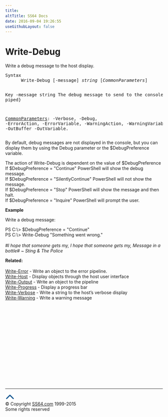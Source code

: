 ```yaml
---
title:
altTitle: SS64 Docs
date: 2016-09-04 19:26:55
useGithubLayout: false
---
```

<!-- #BeginLibraryItem "/Library/head_ps.lbi" --><!-- #EndLibraryItem --><h1>Write-Debug</h1> 
<p>Write a debug message to the host display.</p>
<pre>Syntax
      Write-Debug [-message] <i>string</i> [<i>CommonParameters</i>]

Key
   -message string
       The debug message to send to the console.
       {may be piped}

   <a href="common.html">CommonParameters</a>:
       -Verbose, -Debug, -ErrorAction, -ErrorVariable, -WarningAction, -WarningVariable,
       -OutBuffer -OutVariable.</pre>
<p>
By default, debug messages are not displayed in the console, but you can display them by using the Debug parameter or the $DebugPreference variable.</p>
<p>The action of Write-Debug is dependent on the value of <span class="code">$DebugPreference</span><br>
If $DebugPreference = "Continue" PowerShell will show the debug message.<br>
If $DebugPreference = "SilentlyContinue" PowerShell will not show the message. <br>
If $DebugPreference = "Stop" PowerShell will show the message and then halt.<br>
If $DebugPreference = "Inquire" PowerShell will prompt the user.</p>
<p><b>Example</b></p>
<p>Write a debug message:</p>
<p><span class="code">PS C:\&gt; $DebugPreference = "Continue"<br>
PS C:\&gt; Write-Debug "Something went wrong."</span><br>
<i><br>
<span class="quote">#I hope that someone gets my, 
I hope that someone gets my, Message in a bottle# ~  Sting &amp; The Police</span></i></p>
<p><b>Related:</b><br>
  <br>
<a href="write-error.html">Write-Error</a> - Write an object to the error pipeline.<br>
<a href="write-host.html">Write-Host</a> - Display objects through the host user interface<br>
<a href="write-output.html">Write-Output</a> - Write an object to the pipeline <br>
<a href="write-progress.html">Write-Progress</a> -  Display a progress bar <br>
<a href="write-verbose.html">Write-Verbose</a> - Write a string to the host’s verbose display<br>
<a href="write-warning.html">Write-Warning</a> - Write a warning message</p><!-- #BeginLibraryItem "/Library/foot_ps.lbi" --><p>
<!-- PowerShell300 -->
<ins class="adsbygoogle" style="display:inline-block;width:300px;height:250px" data-ad-client="ca-pub-6140977852749469" data-ad-slot="6253539900"></ins>
<script>
(adsbygoogle = window.adsbygoogle || []).push({});
</script></p>
<hr>
<div id="bl" class="footer"><a href="write-debug.html#"><img src="../images/top.png" width="30" height="22" alt="Back to the Top"></a></div>
<div id="br" class="footer, tagline">© Copyright <a href="http://ss64.com/">SS64.com</a> 1999-2015<br>
Some rights reserved</div><!-- #EndLibraryItem -->

